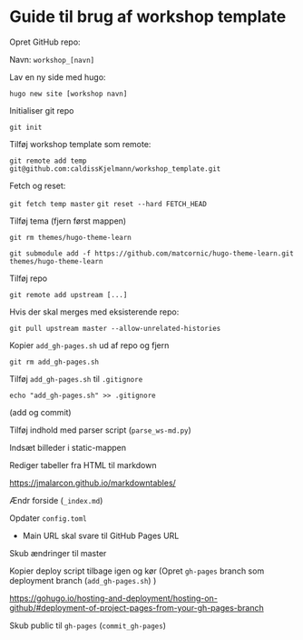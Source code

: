 # Guide til brug af workshop template



Opret GitHub repo:

Navn: `workshop_[navn]`



Lav en ny side med hugo:

`hugo new site [workshop navn]`



Initialiser git repo

`git init`



Tilføj workshop template som remote:

`git remote add temp git@github.com:caldissKjelmann/workshop_template.git`



Fetch og reset:

`git fetch temp master`
`git reset --hard FETCH_HEAD`



Tilføj tema (fjern først mappen)

`git rm themes/hugo-theme-learn`

`git submodule add -f https://github.com/matcornic/hugo-theme-learn.git themes/hugo-theme-learn`



Tilføj repo

`git remote add upstream [...]`



Hvis der skal merges med eksisterende repo:

`git pull upstream master --allow-unrelated-histories`



Kopier `add_gh-pages.sh` ud af repo og fjern

`git rm add_gh-pages.sh`



Tilføj `add_gh-pages.sh` til `.gitignore`

`echo "add_gh-pages.sh" >> .gitignore`

(add og commit)



Tilføj indhold med parser script (`parse_ws-md.py`)



Indsæt billeder i static-mappen



Rediger tabeller fra HTML til markdown

https://jmalarcon.github.io/markdowntables/



Ændr forside (`_index.md`)



Opdater `config.toml`

- Main URL skal svare til GitHub Pages URL



Skub ændringer til master



Kopier deploy script tilbage igen og kør (Opret `gh-pages` branch som deployment branch (`add_gh-pages.sh`) )

https://gohugo.io/hosting-and-deployment/hosting-on-github/#deployment-of-project-pages-from-your-gh-pages-branch



Skub public til `gh-pages` (`commit_gh-pages`)

